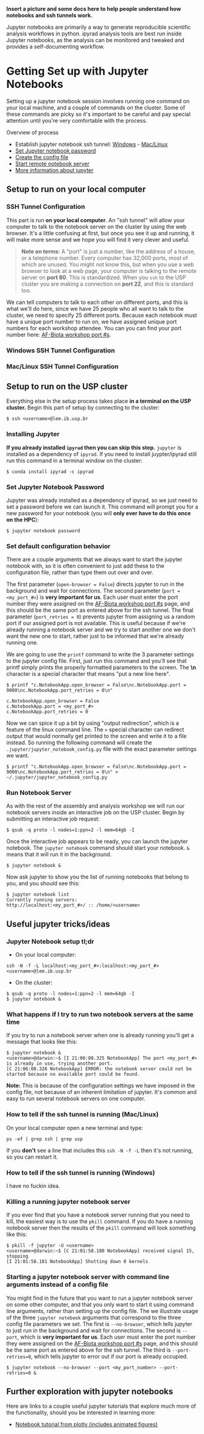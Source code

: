 **Insert a picture and some docs here to help people understand how notebooks and ssh tunnels work.**

Jupyter notebooks are primarily a way to generate reproducible 
scientific analysis workflows in python. ipyrad analysis tools 
are best run inside Jupyter notebooks, as the analysis can be 
monitored and tweaked and provides a self-documenting workflow.

# Getting Set up with Jupyter Notebooks
Setting up a jupyter notebook session involves running one command
on your local machine, and a couple of commands on the cluster. Some 
of these commands are picky so it's important to be careful and pay special 
attention until you're very comfortable with the process.

Overview of process
* Establish jupyter notebook ssh tunnel: [Windows](#windows-ssh-tunnel-configuration) - [Mac/Linux](#mac-ssh-tunnel-configuration)
* [Set Jupyter notebook password](#set-jupyter-notebook-password)
* [Create the config file](#set-default-configuration-behavior)
* [Start remote notebook server](#run-notebook-server)
* [More information about jupyter](#useful-jupyter-tricks/ideas)

## Setup to run on your local computer

### SSH Tunnel Configuration
This part is run **on your local computer**. An "ssh tunnel" will
allow your computer to talk to the notebook server on the cluster
by using the web browser. It's a little confusing at first, but 
once you see it up and running, it will make more sense and we hope you 
will find it very clever and useful.

> **Note on terms:** A "port" is just a number, like the address of
a house, or a telephone number. Every computer has 32,000 ports, most
of which are unused. You might not know this, but when you use a web
browser to look at a web page, your computer is talking to the remote
server on **port 80**. This is standardized. When you `ssh` to the USP
cluster you are making a connection on **port 22**, and this is standard
too. 

We can tell computers to talk to each other on different ports, and 
this is what we'll do here, since we have 25 people who all want to 
talk to the cluster, we need to specify 25 different ports. Because 
each notebook must have a unique port number to run on, we have 
assigned unique port numbers for each workshop attendee. You can 
you can find your port number here: [AF-Biota workshop port #s](https://github.com/radcamp/radcamp.github.io/blob/master/AF-Biota/participants.txt). 

### Windows SSH Tunnel Configuration

### Mac/Linux SSH Tunnel Configuration

## Setup to run on the USP cluster

Everything else in the setup process takes place **in a terminal on
the USP cluster.** Begin this part of setup by connecting to the cluster:

```
$ ssh <username>@lem.ib.usp.br 
```

### Installing Jupyter

**If you already installed `ipyrad` then you can skip this step.** 
`jupyter` is installed as a dependency of `ipyrad`. If you 
need to install juypter/ipyrad still run this command in a terminal 
window on the cluster:
```
$ conda install ipyrad -c ipyrad
```

### Set Jupyter Notebook Password
Jupyter was already installed as a dependency of ipyrad, so we just 
need to set a password before we can launch it. This command will 
prompt you for a new password for your notebook (you will **only ever 
have to do this once on the HPC**):
```
$ jupyter notebook password
```

### Set default configuration behavior
There are a couple arguments that we always want to start the jupyter
notebook with, so it is often convenient to just add these to the
configuration file, rather than type them out over and over.

The first parameter (`open-browser = False`) directs jupyter to run in
the background and wait for connections. The second parameter (`port = <my_port_#>`) 
is **very important for us**. Each user must enter the port number
they were assigned on the [AF-Biota workshop port #s](https://github.com/radcamp/radcamp.github.io/blob/master/AF-Biota/participants.txt) page, and this should be the same port as entered
above for the ssh tunnel. The final parameter (`port_retries = 0`) 
prevents jupyter from assigning us a random port if our assigned port
is not available. This is useful because if we're already running
a notebook server and we try to start another one we don't want the new
one to start, rather just to be informed that we're already running one.

We are going to use the `printf` command to write the 3 parameter settings
to the jupyter config file. First, just run this command and you'll see
that printf simply prints the properly formatted parameters to the screen. 
The **\n** character is a special character that means "put a new line here".
```
$ printf "c.NotebookApp.open_browser = False\nc.NotebookApp.port = 9000\nc.NotebookApp.port_retries = 0\n"
```
    c.NotebookApp.open_browser = False
    c.NotebookApp.port = <my_port_#>
    c.NotebookApp.port_retries = 0

Now we can spice it up a bit by using "output redirection", which is a 
feature of the linux command line. The `>` special character can 
redirect output that would normally get printed to the screen and
write it to a file instead. So running the following command will
create the `.jupyter/jupyter_notebook_config.py` file with the 
exact parameter settings we want.
```
$ printf "c.NotebookApp.open_browser = False\nc.NotebookApp.port = 9000\nc.NotebookApp.port_retries = 0\n" > ~/.jupyter/jupyter_notebook_config.py
```

### Run Notebook Server
As with the rest of the assembly and analysis workshop we will run our
notebook servers inside an interactive job on the USP cluster. Begin
by submitting an interactive job request:
```
$ qsub -q proto -l nodes=1:ppn=2 -l mem=64gb -I
```
Once the interactive job appears to be ready, you can launch the jupyter
notebook. The `jupyter notebook` command should start your notebook. 
`&` means that it will run it in the background.
```
$ jupyter notebook &
```
Now ask jupyter to show you the list of running notebooks that belong to you, 
and you should see this:
```
$ jupyter notebook list
Currently running servers:
http://localhost:<my_port_#>/ :: /home/<username>
```

## Useful jupyter tricks/ideas

### Jupyter Notebook setup tl;dr
* On your local computer:
```
ssh -N -f -L localhost:<my_port_#>:localhost:<my_port_#> <username>@lem.ib.usp.br
```
* On the cluster: 
```
$ qsub -q proto -l nodes=1:ppn=2 -l mem=64gb -I
$ jupyter notebook &
```

### What happens if I try to run two notebook servers at the same time
If you try to run a notebook server when one is already running you'll
get a message that looks like this:
```
$ jupyter notebook &
<username>@darwin:~$ [I 21:06:08.325 NotebookApp] The port <my_port_#> is already in use, trying another port.
[C 21:06:08.326 NotebookApp] ERROR: the notebook server could not be started because no available port could be found.
```
**Note:** This is because of the configuration settings we have imposed
in the config file, not because of an inherent limitation of jupyter. It's
common and easy to run several notebook servers on one computer.

### How to tell if the ssh tunnel is running (Mac/Linux)
On your local computer open a new terminal and type:
```
ps -ef | grep ssh | grep usp
```

If you **don't** see a line that includes this `ssh -N -f -L` then it's 
not running, so you can restart it.

### How to tell if the ssh tunnel is running (Windows)
I have no fuckin idea.

### Killing a running jupyter notebook server
If you ever find that you have a notebook server running that you
need to kill, the easiest way is to use the `pkill` command. If you
do have a running notebook server then the results of the `pkill`
command will look something like this:
```
$ pkill -f jupyter -U <username>
<username>@darwin:~$ [C 21:01:58.180 NotebookApp] received signal 15, stopping
[I 21:01:58.181 NotebookApp] Shutting down 0 kernels
```

### Starting a jupyter notebook server with command line arguments instead of a config file
You might find in the future that you want to run a jupyter notebook server
on some other computer, and that you only want to start it using command
line arguments, rather than setting up the config file. The we illustrate 
usage of the three `jupyter notebook` arguments that correspond to the 
three config file parameters we set. The first is `--no-browser`, which 
tells jupyter to just run in the background and wait for connections. 
The second is `--port`, which is **very important for us**. Each user must 
enter the port number they were assigned on the [AF-Biota workshop port #s](https://github.com/radcamp/radcamp.github.io/blob/master/AF-Biota/participants.txt) page, and this should be the same port as entered above for the ssh tunnel. The third is `--port-retries=0`, which tells 
jupyter to error out if our port is already occupied.
```
$ jupyter notebook --no-browser --port <my_port_number> --port-retries=0 &
```

## Further exploration with jupyter notebooks
Here are links to a couple useful jupyter tutorials that explore
much more of the functionality, should you be interested in learning
more:

* [Notebook tutorial from plotly (includes animated figures)](https://plot.ly/python/ipython-notebook-tutorial/)
